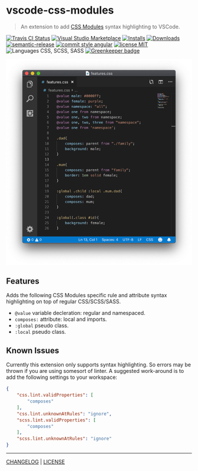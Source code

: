 # vscode-css-modules

> An extension to add [CSS Modules](https://github.com/css-modules/css-modules) syntax highlighting to VSCode.

[![Travis CI Status][actions-badge]][actions-link]
[![Visual Studio Marketplace][vscode-badge]][vscode-link]
[![Installs][installs-badge]][installs-link]
[![Downloads][downloads-badge]][downloads-link]
[![semantic-release][semantic-release-badge]][semantic-release-link]
[![commit style angular][commit-style-badge]][commit-style-link]
[![license MIT][license-badge]][license-link]
![Languages CSS, SCSS, SASS][languages-badge]
[![Greenkeeper badge][dependabot-badge]][dependabot-link]

![VSCode Window showing the plugin in action](/highlighting.png)

## Features
Adds the following CSS Modules specific rule and attribute syntax highlighting on top of regular CSS/SCSS/SASS.
* `@value` variable decleration: regular and namespaced.
* `composes:` attribute: local and imports.
* `:global` pseudo class.
* `:local` pseudo class.

## Known Issues
Currently this extension only supports syntax highlighting. So errors may be thrown if you are using somesort of linter.
A suggested work-around is to add the following settings to your workspace:
```json
{
    "css.lint.validProperties": [
        "composes"
    ],
    "css.lint.unknownAtRules": "ignore",
    "scss.lint.validProperties": [
        "composes"
    ],
    "scss.lint.unknownAtRules": "ignore"
}
```

---
[CHANGELOG](/CHANGELOG.md) | [LICENSE](/LICENSE)

[actions-badge]: https://flat.badgen.net/github/status/AndrewLeedham/vscode-css-modules/master/Github%20Actions
[actions-link]: https://github.com/AndrewLeedham/vscode-css-modules/actions
[vscode-badge]: https://flat.badgen.net/vs-marketplace/v/andrewleedham.vscode-css-modules?color=cyan
[vscode-link]: https://marketplace.visualstudio.com/items?itemName=andrewleedham.vscode-css-modules
[installs-badge]: https://flat.badgen.net/vs-marketplace/i/andrewleedham.vscode-css-modules?color=blue
[installs-link]: https://marketplace.visualstudio.com/items?itemName=andrewleedham.vscode-css-modules
[downloads-badge]: https://flat.badgen.net/vs-marketplace/d/andrewleedham.vscode-css-modules?color=purple
[downloads-link]: https://marketplace.visualstudio.com/items?itemName=andrewleedham.vscode-css-modules
[semantic-release-badge]: https://flat.badgen.net/badge/%20%20%F0%9F%93%A6%F0%9F%9A%80/semantic%20release/e10079
[semantic-release-link]: https://github.com/semantic-release/semantic-release
[commit-style-badge]: https://flat.badgen.net/badge/commit%20style/angular/red
[commit-style-link]: https://github.com/angular/angular.js/blob/master/DEVELOPERS.md#-git-commit-guidelines
[license-badge]: https://flat.badgen.net/badge/license/MIT/orange
[license-link]: ./LICENSE
[languages-badge]: https://flat.badgen.net/badge/languages/css,scss,sass/yellow?list=1
[dependabot-badge]: https://flat.badgen.net/dependabot/AndrewLeedham/vscode-css-modules?icon=dependabot
[dependabot-link]: https://dependabot.com
